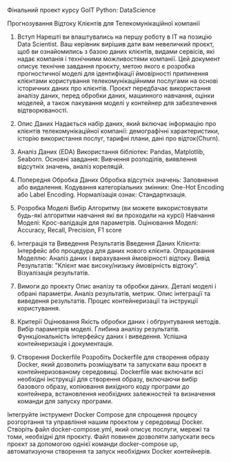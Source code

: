 Фінальний проект курсу GoIT Python: DataScience

Прогнозування Відтоку Клієнтів для Телекомунікаційної компанії

1. Вступ
Нарешті ви влаштувались на першу роботу в IT на позицію Data Scientist. Ваш керівник вирішив дати вам невеличкий проєкт, щоб ви ознайомились з базою даних клієнтів, видами сервісів, які надає компанія і технічними можливостями компанії. 
Цей документ описує технічне завдання проєкту, метою якого є розробка прогностичної моделі для ідентифікації ймовірності припинення клієнтами користування телекомунікаційними послугами на основі історичних даних про клієнтів. Проєкт передбачає використання аналізу даних, перед обробки даних, машинного навчання, оцінки моделей, а також пакування моделі у контейнер для забезпечення відтворюваності.
2. Опис Даних
Надається набір даних, який включає інформацію про клієнтів телекомунікаційної компанії: демографічні характеристики, історію використання послуг, тарифні плани, дані про відток(Churn).
3. Аналіз Даних (EDA)
Використання бібліотек: Pandas, Matplotlib, Seaborn.
Основні завдання: Вивчення розподілів, виявлення відсутніх значень, аналіз кореляцій.
4. Попередня Обробка Даних
Обробка відсутніх значень: Заповнення або видалення.
Кодування категоріальних змінних: One-Hot Encoding або Label Encoding.
Нормалізація ознак: Стандартизація.
5. Розробка Моделі
Вибір Алгоритму (ви можете використовувати будь-які алгоритми навчання які ви проходили на курсі)
Навчання Моделі: Крос-валідація для параметрів.
Оцінювання Моделі: Accuracy, Recall, Precision, F1 score
6. Інтеграція та Виведення Результатів
Введення Даних Клієнта: Інтерфейс або процедура для даних нового клієнта.
Опрацювання Моделлю: Аналіз даних і вирахування ймовірності відтоку.
Вивід Результатів: "Клієнт має високу/низьку ймовірність відтоку". Візуалізація результатів.

7. Вимоги до проєкту 
Опис аналізу та обробки даних.
Деталі моделі і обрані параметри.
Аналіз результатів, метрик.
Опис інтеграції та виведення результатів.
Процес контейнеризації та інструкції користування.
8. Критерії Оцінювання
Якість обробки даних і обґрунтування методів.
Вибір параметрів моделі.
Глибина аналізу результатів.
Функціональність інтерфейсу даних і виведення.
Успішна контейнеризація і документація.
9. Створення Dockerfile
Розробіть Dockerfile для створення образу Docker, який дозволить розміщувати та запускати ваш проєкт в контейнеризованому середовищі. Dockerfile має включати всі необхідні інструкції для створення образу, включаючи вибір базового образу, копіювання вихідного коду програми до контейнера, встановлення необхідних залежностей та визначення команди для запуску програми.

 Інтегруйте інструмент Docker Compose для спрощення процесу розгортання та управління нашим проєктом у середовищі Docker. Створіть файл docker-compose.yml, який описує послуги, мережі та томи, необхідні для проєкту. Файл повинен дозволяти запускати весь проєкт за допомогою однієї команди docker-compose up, автоматизуючи створення та запуск необхідних Docker контейнерів.
